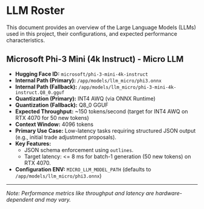 # LLM Roster

This document provides an overview of the Large Language Models (LLMs) used in this project, their configurations, and expected performance characteristics.

## Microsoft Phi-3 Mini (4k Instruct) - Micro LLM

- **Hugging Face ID:** `microsoft/phi-3-mini-4k-instruct`
- **Internal Path (Primary):** `/app/models/llm_micro/phi3.onnx`
- **Internal Path (Fallback):** `/app/models/llm_micro/phi-3-mini-4k-instruct.Q8_0.gguf`
- **Quantization (Primary):** INT4 AWQ (via ONNX Runtime)
- **Quantization (Fallback):** Q8_0 GGUF
- **Expected Throughput:** ~150 tokens/second (target for INT4 AWQ on RTX 4070 for 50 new tokens)
- **Context Window:** 4096 tokens
- **Primary Use Case:** Low-latency tasks requiring structured JSON output (e.g., initial trade adjustment proposals).
- **Key Features:**
    - JSON schema enforcement using `outlines`.
    - Target latency: <= 8 ms for batch-1 generation (50 new tokens) on RTX 4070.
- **Configuration ENV:** `MICRO_LLM_MODEL_PATH` (defaults to `/app/models/llm_micro/phi3.onnx`)

---
*Note: Performance metrics like throughput and latency are hardware-dependent and may vary.*
